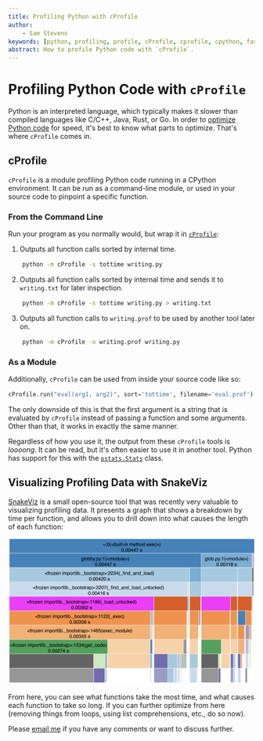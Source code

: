 ```yaml
---
title: Profiling Python with cProfile
author:
    - Sam Stevens
keywords: [python, profiling, profile, cProfile, cprofile, cpython, fast, faster]
abstract: How to profile Python code with `cProfile`.
---
```


# Profiling Python Code with `cProfile`

Python is an interpreted language, which typically makes it slower than compiled languages like C/C++, Java, Rust, or Go. In order to [optimize Python code](/writing/optimizing-python-code-with-ctypes) for speed, it's best to know what parts to optimize. That's where `cProfile` comes in.

## cProfile

`cProfile` is a module profiling Python code running in a CPython environment. It can be run as a command-line module, or used in your source code to pinpoint a specific function.

### From the Command Line

Run your program as you normally would, but wrap it in [`cProfile`](https://docs.python.org/3/library/profile.html#module-cProfile):

1. Outputs all function calls sorted by internal time.

```bash
    python -m cProfile -s tottime writing.py
```

2. Outputs all function calls sorted by internal time and sends it to `writing.txt` for later inspection.

```bash
    python -m cProfile -s tottime writing.py > writing.txt
```

3. Outputs all function calls to `writing.prof` to be used by another tool later on.

```bash
    python -m cProfile -o writing.prof writing.py
```

### As a Module

Additionally, `cProfile` can be used from inside your source code like so:

```python
cProfile.run("eval(arg1, arg2)", sort='tottime', filename='eval.prof')
```
The only downside of this is that the first argument is a string that is evaluated by `cProfile` instead of passing a function and some arguments. Other than that, it works in exactly the same manner.

Regardless of how you use it, the output from these `cProfile` tools is *loooong*. It can be read, but it's often easier to use it in another tool. Python has support for this with the [`pstats.Stats`](https://docs.python.org/3/library/profile.html#pstats.Stats) class.

## Visualizing Profiling Data with SnakeViz

[SnakeViz](https://jiffyclub.github.io/snakeviz/) is a small open-source tool that was recently very valuable to visualizing profiling data. It presents a graph that shows a breakdown by time per function, and allows you to drill down into what causes the length of each function:

![Icicle graph from SnakeViz](/images/python/snakeviz-icicle.png)

From here, you can see what functions take the most time, and what causes each function to take so long. If you can further optimize from here (removing things from loops, using list comprehensions, etc., do so now).

Please [email me](mailto:samuel.robert.stevens@gmail.com) if you have any comments or want to discuss further.